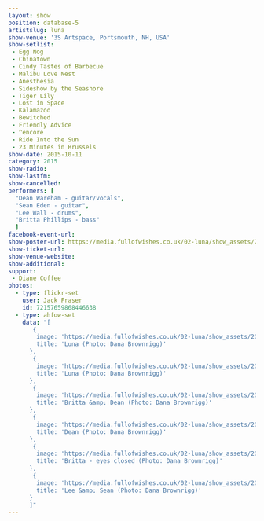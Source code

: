 ```yaml
---
layout: show
position: database-5
artistslug: luna
show-venue: '3S Artspace, Portsmouth, NH, USA'
show-setlist:
 - Egg Nog
 - Chinatown
 - Cindy Tastes of Barbecue
 - Malibu Love Nest
 - Anesthesia
 - Sideshow by the Seashore
 - Tiger Lily
 - Lost in Space
 - Kalamazoo
 - Bewitched
 - Friendly Advice
 - ^encore
 - Ride Into the Sun
 - 23 Minutes in Brussels
show-date: 2015-10-11
category: 2015
show-radio:
show-lastfm:
show-cancelled:
performers: [
  "Dean Wareham - guitar/vocals",
  "Sean Eden - guitar",
  "Lee Wall - drums",
  "Britta Phillips - bass"
  ]
facebook-event-url:
show-poster-url: https://media.fullofwishes.co.uk/02-luna/show_assets/2015-10/2015-10-luna-poster-us-part-1-strawberryluna.jpg
show-ticket-url:
show-venue-website:
show-additional:
support:
 - Diane Coffee
photos:
  - type: flickr-set
    user: Jack Fraser
    id: 72157659868446638
  - type: ahfow-set
    data: "[
       {
        image: 'https://media.fullofwishes.co.uk/02-luna/show_assets/2015-10-11/2015-10-11-luna-portsmouth-nh-dana-brownrigg-01.jpg',
        title: 'Luna (Photo: Dana Brownrigg)'
      },
       {
        image: 'https://media.fullofwishes.co.uk/02-luna/show_assets/2015-10-11/2015-10-11-luna-portsmouth-nh-dana-brownrigg-03.jpg',
        title: 'Luna (Photo: Dana Brownrigg)'
      },
       {
        image: 'https://media.fullofwishes.co.uk/02-luna/show_assets/2015-10-11/2015-10-11-luna-portsmouth-nh-dana-brownrigg-04.jpg',
        title: 'Britta &amp; Dean (Photo: Dana Brownrigg)'
      },
       {
        image: 'https://media.fullofwishes.co.uk/02-luna/show_assets/2015-10-11/2015-10-11-luna-portsmouth-nh-dana-brownrigg-05.jpg',
        title: 'Dean (Photo: Dana Brownrigg)'
      },
       {
        image: 'https://media.fullofwishes.co.uk/02-luna/show_assets/2015-10-11/2015-10-11-luna-portsmouth-nh-dana-brownrigg-06.jpg',
        title: 'Britta - eyes closed (Photo: Dana Brownrigg)'
      },
       {
        image: 'https://media.fullofwishes.co.uk/02-luna/show_assets/2015-10-11/2015-10-11-luna-portsmouth-nh-dana-brownrigg-07.jpg',
        title: 'Lee &amp; Sean (Photo: Dana Brownrigg)'
      }
      ]"
---
```


